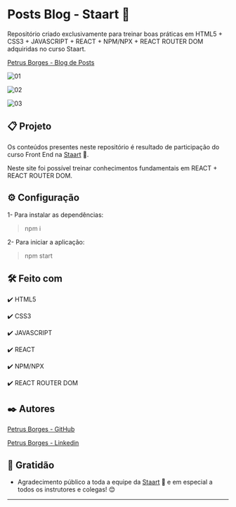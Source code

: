 # Posts Blog - Staart 🤘

Repositório criado exclusivamente para treinar boas práticas em HTML5 + CSS3 + JAVASCRIPT + REACT + NPM/NPX + REACT ROUTER DOM adquiridas no curso Staart.

[Petrus Borges - Blog de Posts](https://blog-posts-staart.vercel.app)

![01](https://user-images.githubusercontent.com/105453766/183299285-c78b23d7-6e6e-4d2f-9baa-6851ad35f9e2.jpg)

![02](https://user-images.githubusercontent.com/105453766/183299288-a6263a50-06ce-46be-bf6e-5ab1ad3d2f3c.jpg)

![03](https://user-images.githubusercontent.com/105453766/183299293-f2828732-24fa-48a2-b600-8e53eb658250.jpg)

## 📋 Projeto

Os conteúdos presentes neste repositório é resultado de participação do curso Front End na [Staart](https://staart.com/?pmp=STR-VEX-GG-SRC-BABT-20220615-PAG-T0001-AS-597322838783&utm_source=googleads&utm_campaign=T0001&utm_medium=pesquisa&utm_content=venda&utm_term=STR-VEX-GG-SRC-BABT-20220615-PAG-T0001-AS-597322838783&gclid=Cj0KCQjwxb2XBhDBARIsAOjDZ35deL7dtbGxIjFFaEvdeNljPKfWLLbPmWBTBH5YrfWQ0of6UufR58gaAs2WEALw_wcB) 🤘.

Neste site foi possível treinar conhecimentos fundamentais em REACT + REACT ROUTER DOM.

## ⚙ Configuração

1- Para instalar as dependências:

> npm i

2- Para iniciar a aplicação:

> npm start

## 🛠️ Feito com

✔️ HTML5

✔️ CSS3

✔️ JAVASCRIPT

✔️ REACT

✔️ NPM/NPX

✔️ REACT ROUTER DOM

## ✒️ Autores

[Petrus Borges - GitHub](https://github.com/PetrusBorges)

[Petrus Borges - Linkedin](https://www.linkedin.com/in/petrusborgesmachado/)

## 🎁 Gratidão

- Agradecimento público a toda a equipe da [Staart](https://staart.com/?pmp=STR-VEX-GG-SRC-BABT-20220615-PAG-T0001-AS-597322838783&utm_source=googleads&utm_campaign=T0001&utm_medium=pesquisa&utm_content=venda&utm_term=STR-VEX-GG-SRC-BABT-20220615-PAG-T0001-AS-597322838783&gclid=Cj0KCQjwxb2XBhDBARIsAOjDZ35deL7dtbGxIjFFaEvdeNljPKfWLLbPmWBTBH5YrfWQ0of6UufR58gaAs2WEALw_wcB) 🤘 e em especial a todos os instrutores e colegas! 😊

---
